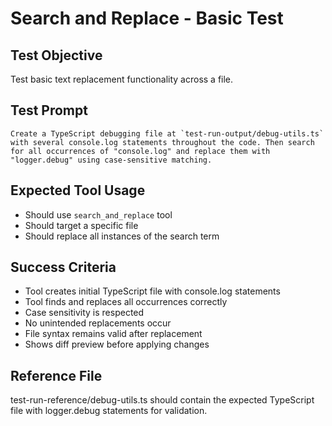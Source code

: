 # Search and Replace - Basic Test

## Test Objective

Test basic text replacement functionality across a file.

## Test Prompt

```
Create a TypeScript debugging file at `test-run-output/debug-utils.ts` with several console.log statements throughout the code. Then search for all occurrences of "console.log" and replace them with "logger.debug" using case-sensitive matching.
```

## Expected Tool Usage

- Should use `search_and_replace` tool
- Should target a specific file
- Should replace all instances of the search term

## Success Criteria

- Tool creates initial TypeScript file with console.log statements
- Tool finds and replaces all occurrences correctly
- Case sensitivity is respected
- No unintended replacements occur
- File syntax remains valid after replacement
- Shows diff preview before applying changes

## Reference File

test-run-reference/debug-utils.ts should contain the expected TypeScript file with logger.debug statements for validation.
